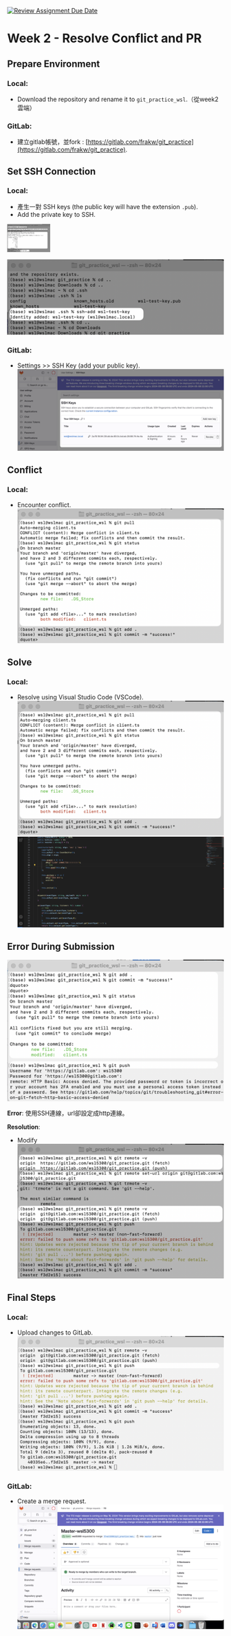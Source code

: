 [![Review Assignment Due Date](https://classroom.github.com/assets/deadline-readme-button-24ddc0f5d75046c5622901739e7c5dd533143b0c8e959d652212380cedb1ea36.svg)](https://classroom.github.com/a/qPD8ugtn)
# Week 2 - Resolve Conflict and PR

## Prepare Environment

### Local:
<!-- 这是一个隐藏的注释，不会在 Markdown 渲染的结果中显示 -->
- Download the repository and rename it to `git_practice_wsl`.（從week2 雲端）

### GitLab:
<!-- 这里也是一个注释 -->
- 建立gitlab帳號，並fork :
  [https://gitlab.com/frakw/git_practice](https://gitlab.com/frakw/git_practice).

## Set SSH Connection

### Local:
<!-- 生成 SSH 键的注释 -->
- 產生一對 SSH keys (the public key will have the extension `.pub`).
- Add the private key to SSH.
<img src="https://github.com/mvclab-ntust-course/homework2-wsl5300/blob/main/photos/CleanShot%202024-05-06%20at%2000.54.06%402x.png" width="100" />

![image](https://github.com/mvclab-ntust-course/homework2-wsl5300/blob/main/photos/CleanShot%202024-05-06%20at%2001.04.50%402x.png)

### GitLab:
- Settings >> SSH Key (add your public key).
![image](https://github.com/mvclab-ntust-course/homework2-wsl5300/blob/main/photos/CleanShot%202024-05-06%20at%2001.01.11%402x.png)

## Conflict

### Local:
- Encounter conflict.
![image](https://github.com/mvclab-ntust-course/homework2-wsl5300/blob/main/photos/CleanShot%202024-05-06%20at%2001.23.10%402x.png)

## Solve

### Local:
<!-- 使用 VSCode 解决冲突的详细说明 -->
- Resolve using Visual Studio Code (VSCode).
![image](https://github.com/mvclab-ntust-course/homework2-wsl5300/blob/main/photos/CleanShot%202024-05-06%20at%2001.23.10%402x.png)
![image](https://github.com/mvclab-ntust-course/homework2-wsl5300/blob/main/photos/CleanShot%202024-05-05%20at%2017.41.06%402x.png)

## Error During Submission
![image](https://github.com/mvclab-ntust-course/homework2-wsl5300/blob/main/photos/CleanShot%202024-05-06%20at%2001.31.20%402x.png)
<!-- 解释错误原因和修改方法 -->
**Error**: 使用SSH連線，url卻設定成http連線。

**Resolution**:
- Modify
![image](https://github.com/mvclab-ntust-course/homework2-wsl5300/blob/main/photos/CleanShot%202024-05-06%20at%2001.35.35%402x.png)

## Final Steps

### Local:
- Upload changes to GitLab.
![image](https://github.com/mvclab-ntust-course/homework2-wsl5300/blob/main/photos/CleanShot%202024-05-06%20at%2001.39.39%402x.png)

### GitLab:
- Create a merge request.
![image](https://github.com/mvclab-ntust-course/homework2-wsl5300/blob/main/photos/CleanShot%202024-05-05%20at%2018.00.49%402x.png)


